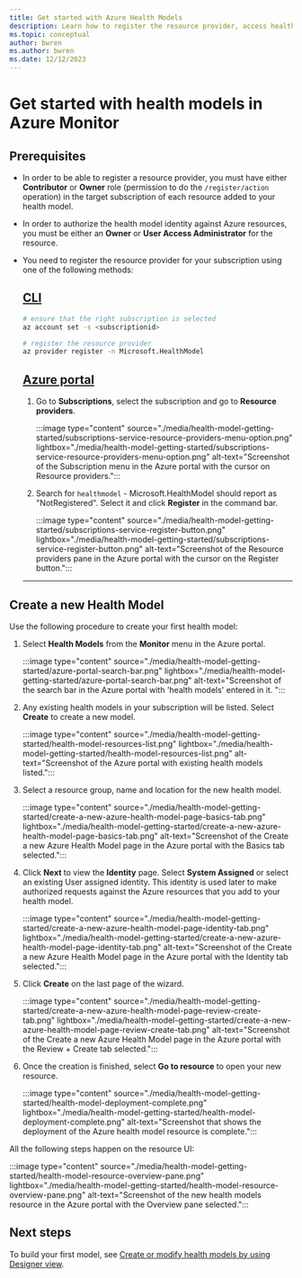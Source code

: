 ```yaml
---
title: Get started with Azure Health Models
description: Learn how to register the resource provider, access health models, and create resource models.
ms.topic: conceptual
author: bwren
ms.author: bwren
ms.date: 12/12/2023
---
```


# Get started with health models in Azure Monitor

## Prerequisites

- In order to be able to register a resource provider, you must have either **Contributor** or **Owner** role (permission to do the `/register/action` operation) in the target subscription of each resource added to your health model.
- In order to authorize the health model identity against Azure resources, you must be either an **Owner** or **User Access Administrator** for the resource. 
- You need to register the resource provider for your subscription using one of the following methods:

    ## [CLI](#tab/cli)
    
    ```bash
    # ensure that the right subscription is selected
    az account set -s <subscriptionid>
    
    # register the resource provider
    az provider register -n Microsoft.HealthModel
    ```
    
    ## [Azure portal](#tab/portal)
    
    1. Go to **Subscriptions**, select the subscription and go to **Resource providers**.
    
       :::image type="content" source="./media/health-model-getting-started/subscriptions-service-resource-providers-menu-option.png" lightbox="./media/health-model-getting-started/subscriptions-service-resource-providers-menu-option.png" alt-text="Screenshot of the Subscription menu in the Azure portal with the cursor on Resource providers.":::
    
    1. Search for `healthmodel` - Microsoft.HealthModel should report as "NotRegistered". Select it and click **Register** in the command bar.
    
       :::image type="content" source="./media/health-model-getting-started/subscriptions-service-register-button.png" lightbox="./media/health-model-getting-started/subscriptions-service-register-button.png" alt-text="Screenshot of the Resource providers pane in the Azure portal with the cursor on the Register button.":::
    
    ---


## Create a new Health Model

Use the following procedure to create your first health model:

1. Select **Health Models** from the **Monitor** menu in the Azure portal.

   :::image type="content" source="./media/health-model-getting-started/azure-portal-search-bar.png" lightbox="./media/health-model-getting-started/azure-portal-search-bar.png" alt-text="Screenshot of the search bar in the Azure portal with 'health models' entered in it. ":::

2. Any existing health models in your subscription will be listed. Select **Create** to create a new model.

   :::image type="content" source="./media/health-model-getting-started/health-model-resources-list.png" lightbox="./media/health-model-getting-started/health-model-resources-list.png" alt-text="Screenshot of the Azure portal with existing health models listed.":::

1. Select a resource group, name and location for the new health model.

   :::image type="content" source="./media/health-model-getting-started/create-a-new-azure-health-model-page-basics-tab.png" lightbox="./media/health-model-getting-started/create-a-new-azure-health-model-page-basics-tab.png" alt-text="Screenshot of the Create a new Azure Health Model page in the Azure portal with the Basics tab selected.":::

1. Click **Next** to view the **Identity** page. Select **System Assigned** or select an existing User assigned identity. This identity is used later to make authorized requests against the Azure resources that you add to your health model.

   :::image type="content" source="./media/health-model-getting-started/create-a-new-azure-health-model-page-identity-tab.png" lightbox="./media/health-model-getting-started/create-a-new-azure-health-model-page-identity-tab.png" alt-text="Screenshot of the Create a new Azure Health Model page in the Azure portal with the Identity tab selected.":::

1. Click **Create** on the last page of the wizard.

   :::image type="content" source="./media/health-model-getting-started/create-a-new-azure-health-model-page-review-create-tab.png" lightbox="./media/health-model-getting-started/create-a-new-azure-health-model-page-review-create-tab.png" alt-text="Screenshot of the Create a new Azure Health Model page in the Azure portal with the Review + Create tab selected.":::

1. Once the creation is finished, select **Go to resource** to open your new resource.

   :::image type="content" source="./media/health-model-getting-started/health-model-deployment-complete.png" lightbox="./media/health-model-getting-started/health-model-deployment-complete.png" alt-text="Screenshot that shows the deployment of the Azure health model resource is complete.":::

All the following steps happen on the resource UI:

:::image type="content" source="./media/health-model-getting-started/health-model-resource-overview-pane.png" lightbox="./media/health-model-getting-started/health-model-resource-overview-pane.png" alt-text="Screenshot of the new health models resource in the Azure portal with the Overview pane selected.":::

## Next steps

To build your first model, see [Create or modify health models by using Designer view](./health-model-create-modify-with-designer.md).
